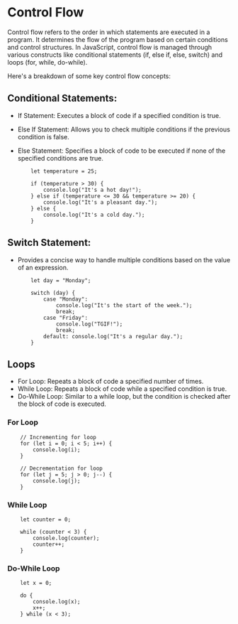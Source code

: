 # Control Flow

Control flow refers to the order in which statements are executed in a program. It determines the flow of the program based on certain conditions and control structures. In JavaScript, control flow is managed through various constructs like conditional statements (if, else if, else, switch) and loops (for, while, do-while).

Here's a breakdown of some key control flow concepts:

## Conditional Statements:

- If Statement: Executes a block of code if a specified condition is true.
- Else If Statement: Allows you to check multiple conditions if the previous condition is false.
- Else Statement: Specifies a block of code to be executed if none of the specified conditions are true.

  ```
      let temperature = 25;

      if (temperature > 30) {
          console.log("It's a hot day!");
      } else if (temperature <= 30 && temperature >= 20) {
          console.log("It's a pleasant day.");
      } else {
          console.log("It's a cold day.");
      }
  ```

## Switch Statement:

- Provides a concise way to handle multiple conditions based on the value of an expression.

  ```
      let day = "Monday";

      switch (day) {
          case "Monday":
              console.log("It's the start of the week.");
              break;
          case "Friday":
              console.log("TGIF!");
              break;
          default: console.log("It's a regular day.");
      }

  ```

## Loops

- For Loop: Repeats a block of code a specified number of times.
- While Loop: Repeats a block of code while a specified condition is true.
- Do-While Loop: Similar to a while loop, but the condition is checked after the block of code is executed.

### For Loop

  ```
      // Incrementing for loop
      for (let i = 0; i < 5; i++) {
          console.log(i);
      }

      // Decrementation for loop
      for (let j = 5; j > 0; j--) {
          console.log(j);
      }
  ```

### While Loop

```
    let counter = 0;

    while (counter < 3) {
        console.log(counter);
        counter++;
    }

```

### Do-While Loop

```
    let x = 0;

    do {
        console.log(x);
        x++;
    } while (x < 3);
```

